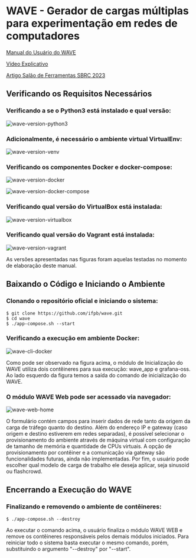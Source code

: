# WAVE - Gerador de cargas múltiplas para experimentação em redes de computadores

[Manual do Usuário do WAVE](Manual_do_Usuario_do_WAVE.pdf)

[Vídeo Explicativo](https://www.youtube.com/watch?v=AOsvDJgxGQ8&ab_channel=JeffersonLucasFerreiradaSilva)

[Artigo Salão de Ferramentas SBRC 2023](https://doi.org/10.5753/sbrc_estendido.2023.712)

## Verificando os Requisitos Necessários

### Verificando a se o Python3 está instalado e qual versão:

![wave-version-python3](https://user-images.githubusercontent.com/79940823/227387336-5cf0f04e-d74d-4107-b1c2-121accc85cf9.png)

### Adicionalmente, é necessário o ambiente virtual VirtualEnv:

![wave-version-venv](https://user-images.githubusercontent.com/79940823/227387419-f8e7fa75-5c76-43f3-be66-4af4b83c5b2e.png)


### Verificando os componentes Docker e docker-compose:

![wave-version-docker](https://user-images.githubusercontent.com/79940823/227387459-b2ac5df2-aa2a-4a2e-9487-dac1e23f2dad.png)

![wave-version-docker-compose](https://user-images.githubusercontent.com/79940823/227387519-fb43dd4b-1826-4065-931e-4088bc64f132.png)

### Verificando qual versão do VirtualBox está instalada:

![wave-version-virtualbox](https://user-images.githubusercontent.com/79940823/227387550-05df777e-e121-4f49-b1ff-753dd32b4489.png)

### Verificando qual versão do Vagrant está instalada:

![wave-version-vagrant](https://user-images.githubusercontent.com/79940823/227387581-f5448336-2242-438f-b70c-8aa410fefca3.png)

As versões apresentadas nas figuras foram aquelas testadas no momento de elaboração deste manual.

## Baixando o Código e Iniciando o Ambiente

### Clonando o repositório oficial e iniciando o sistema:

```
$ git clone https://github.com/ifpb/wave.git
$ cd wave
$ ./app-compose.sh --start
```

### Verificando a execução em ambiente Docker:

![wave-cli-docker](https://user-images.githubusercontent.com/79940823/227387624-3d84cb78-2fe4-4b6d-8c37-09f71cf9eb9d.png)

Como pode ser observado na figura acima, o módulo de Inicialização do WAVE utiliza dois contêineres para sua execução: wave_app e grafana-oss. Ao lado esquerdo da figura temos a saída do comando de inicialização do WAVE.

### O módulo WAVE Web pode ser acessado via navegador:

![wave-web-home](https://user-images.githubusercontent.com/79940823/227392316-1a45422c-8d38-4562-9094-6a39302bae98.png)

O formulário contém campos para inserir dados de rede tanto da origem da carga de tráfego quanto do destino. Além do endereço IP e gateway (caso origem e destino estiverem em redes separadas), é possível selecionar o provisionamento do ambiente através de máquina virtual com configuração de tamanho de memória e quantidade de CPUs virtuais. A opção de provisionamento por contêiner e a comunicação via gateway são funcionalidades futuras, ainda não implementadas. Por fim, o usuário pode escolher qual modelo de carga de trabalho ele deseja aplicar, seja sinusoid ou flashcrowd.

## Encerrando a Execução do WAVE

### Finalizando e removendo o ambiente de contêineres:

```
$ ./app-compose.sh --destroy
```

Ao executar o comando acima, o usuário finaliza o módulo WAVE WEB e remove os contêineres responsáveis pelos demais módulos iniciados. Para reiniciar todo o sistema basta executar o mesmo comando, porém, substituindo o argumento "--destroy" por "--start".
